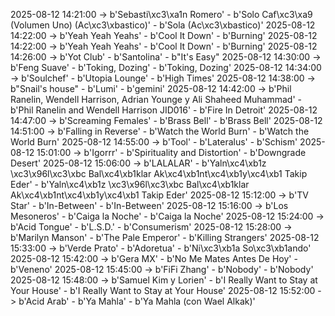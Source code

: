 2025-08-12 14:21:00 -> b'Sebasti\xc3\xa1n Romero' - b'Solo Caf\xc3\xa9 (Volumen Uno) (Ac\xc3\xbastico)' - b'Sola (Ac\xc3\xbastico)'
2025-08-12 14:22:00 -> b'Yeah Yeah Yeahs' - b'Cool It Down' - b'Burning'
2025-08-12 14:22:00 -> b'Yeah Yeah Yeahs' - b'Cool It Down' - b'Burning'
2025-08-12 14:26:00 -> b'Yot Club' - b'Santolina' - b"It's Easy"
2025-08-12 14:30:00 -> b'Feng Suave' - b'Toking, Dozing' - b'Toking, Dozing'
2025-08-12 14:34:00 -> b'Soulchef' - b'Utopia Lounge' - b'High Times'
2025-08-12 14:38:00 -> b"Snail's house" - b'Lumi' - b'gemini'
2025-08-12 14:42:00 -> b'Phil Ranelin, Wendell Harrison, Adrian Younge y Ali Shaheed Muhammad' - b'Phil Ranelin and Wendell Harrison JID016' - b'Fire In Detroit'
2025-08-12 14:47:00 -> b'Screaming Females' - b'Brass Bell' - b'Brass Bell'
2025-08-12 14:51:00 -> b'Falling in Reverse' - b'Watch the World Burn' - b'Watch the World Burn'
2025-08-12 14:55:00 -> b'Tool' - b'Lateralus' - b'Schism'
2025-08-12 15:01:00 -> b'Igorrr' - b'Spirituality and Distortion' - b'Downgrade Desert'
2025-08-12 15:06:00 -> b'LALALAR' - b'Yaln\xc4\xb1z \xc3\x96l\xc3\xbc Bal\xc4\xb1klar Ak\xc4\xb1nt\xc4\xb1y\xc4\xb1 Takip Eder' - b'Yaln\xc4\xb1z \xc3\x96l\xc3\xbc Bal\xc4\xb1klar Ak\xc4\xb1nt\xc4\xb1y\xc4\xb1 Takip Eder'
2025-08-12 15:12:00 -> b'TV Star' - b'In-Between' - b'In-Between'
2025-08-12 15:16:00 -> b'Los Mesoneros' - b'Caiga la Noche' - b'Caiga la Noche'
2025-08-12 15:24:00 -> b'Acid Tongue' - b'L.S.D.' - b'Consumerism'
2025-08-12 15:28:00 -> b'Marilyn Manson' - b'The Pale Emperor' - b'Killing Strangers'
2025-08-12 15:33:00 -> b'Verde Prato' - b'Adoretua' - b'Ni\xc3\xb1a So\xc3\xb1ando'
2025-08-12 15:42:00 -> b'Gera MX' - b'No Me Mates Antes De Hoy' - b'Veneno'
2025-08-12 15:45:00 -> b'FiFi Zhang' - b'Nobody' - b'Nobody'
2025-08-12 15:48:00 -> b'Samuel Kim y Lorien' - b'I Really Want to Stay at Your House' - b'I Really Want to Stay at Your House'
2025-08-12 15:52:00 -> b'Acid Arab' - b'Ya Mahla' - b'Ya Mahla (con Wael Alkak)'
